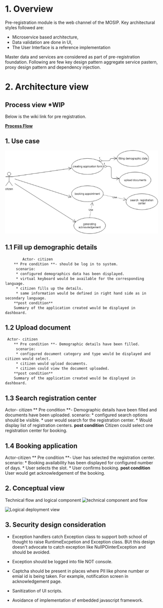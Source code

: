  # 1.  Overview
       

Pre-registration module is the web channel of the MOSIP. Key architectural styles followed are:
* Microservice based architecture, 
* Data validation are done in UI, 
* The User Interface is a reference implementation

Master data and services are considered as part of pre-registration foundation. Following are few key design pattern aggregate service pastern, proxy design pattern and dependency injection.
      
# 2. Architecture view


## Process view *WIP
Below is the wiki link for pre registration.

[**Process Flow**](Process-view#Pre-registration)
## 1. Use case
![Use case diagram](_images/pre_registration/usecase_preregistration.jpg)
    
   ## 1.1 Fill up demographic details
            Actor- citizen
        ** Pre condition **- should be log in to system.
         scenario:
         * configured demographics data has been displayed.
         * virtual keyboard would be available for the corresponding language.
         * citizen fills up the details.
         * same information would be defined in right hand side as in secondary language.
        **post condition**
        Summary of the application created would be displayed in dashboard.
   
## 1.2 Upload document

     Actor- citizen
        ** Pre condition **- Demographic details have been filled.
         scenario:
         * configured document category and type would be displayed and citizen would select.
         * citizen would upload documents.
         * citizen could view the document uploaded.
        **post condition**
        Summary of the application created would be displayed in dashboard.
   
## 1.3 Search registration center

 Actor- citizen
        ** Pre condition **- Demographic details have been filled and documents have been uploaded.
         scenario:
         * configured search options should be visible.
         * user would search for the registration center.
         * Would display list of registration centers.
        **post condition**
        Citizen could select one registration center for booking.

## 1.4 Booking application

 Actor-citizen
        ** Pre condition **- User has selected the registration center.
         scenario:
         * Booking availability has been displayed for configured number of days.
         * User selects the slot.
         * User confirms booking.
        **post condition**
        User would get acknowledgement of the booking.


## 2. Conceptual view
Technical flow and logical component
![technical component and flow](/mosip/mosip/blob/master/docs/design/pre-registration/_images/preregd_tech_flow.png)

![Logical deployment view](/mosip/mosip/blob/0.8.0/docs/design/pre-registration/_images/deployment_arch.jpg)

## 3. Security design consideration

* Exception handlers catch Exception class to support both school of thought to raise RuntimeExcpetion and Exception class. BUt this design doesn't advocate to catch exception like NullPOinterException and should be avoided.

* Exception should be logged into file NOT console.

* Captcha  should be present in places where PII like phone number or emial id is being taken. For example, notification screen in acknowledgement page.

* Sanitization of UI scripts.

* Avoidance of implementation of embedded javascript framework.



